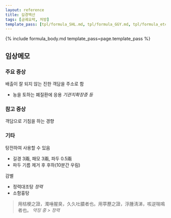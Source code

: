 ```yaml
---
layout: reference
title: 길경백산
tags: [금궤요략, 처방]
template_pass: [tpl/formula_SHL.md, tpl/formula_GGY.md, tpl/formula_etc.md]
---
```


{% include formula_body.md template_pass=page.template_pass %}

## 임상메모

### 주요 증상

배출이 잘 되지 않는 진한 객담을 주소로 함
* 농을 토하는 폐질환에 응용 _기관지확장증 등_

### 참고 증상

객담으로 기침을 하는 경향


### 기타

탕전하여 사용할 수 있음
* 길경 3兩, 패모 3兩, 파두 0.5兩
* 파두 기름 제거 후 후하(10분간 우림)

감별
* 정력대조탕 _정력_
* 소함흉탕

> 用桔梗之證，濁唾腥臭，久久吐膿者也。用葶藶之證，浮腫淸涕，咳逆喘鳴者也。  _약징 중 > 정력_
